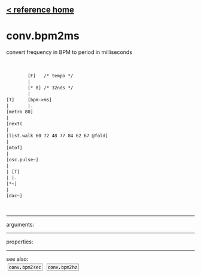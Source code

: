 [< reference home](ceammc_lib.html)
---

# conv.bpm2ms


convert frequency in BPM to period in milliseconds

```


        [F]   /* tempo */
        |
        [* 8] /* 32nds */
        |
[T]     [bpm->ms]
|       |.
[metro 80]
|
[next(
|
[list.walk 60 72 48 77 84 62 67 @fold]
|
[mtof]
|
[osc.pulse~]
|
| [T]
| |.
[*~]
|
[dac~]

            
```

---
arguments:


---
properties:


---
see also:<br>
[![conv.bpm2sec](img/object_conv.bpm2sec.png)](conv.bpm2sec.html)
[![conv.bpm2hz](img/object_conv.bpm2hz.png)](conv.bpm2hz.html)
